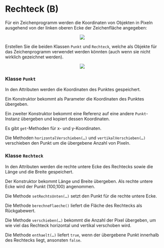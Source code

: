 # Rechteck (B) #

Für ein Zeichenprogramm werden die Koordinaten von Objekten in Pixeln ausgehend von der linken oberen Ecke der Zeichenfläche angegeben:

<p align='center'>
<img src='http://pr-gse.googlecode.com/svn/wiki/uebungen/images/rechteck/koordinaten.gif' />
</p>

Erstellen Sie die beiden Klassen `Punkt` und `Rechteck`, welche als Objekte für das Zeichenprogramm verwendet werden könnten (auch wenn sie nicht wirklich gezeichnet werden).

<p align='center'>
<img src='http://pr-gse.googlecode.com/svn/wiki/uebungen/images/rechteck/uml_B.jpg' />
</p>

### Klasse `Punkt` ###

In den Attributen werden die Koordinaten des Punktes gespeichert.

Ein Konstruktor bekommt als Parameter die Koordinaten des Punktes übergeben.

Ein zweiter Konstruktor bekommt eine Referenz auf eine andere `Punkt`-Instanz übergeben und kopiert dessen Koordinaten.

Es gibt `get`-Methoden für x- und y-Koordinaten.

Die Methoden `horizontalVerschieben(…)` und `vertikalVerschieben(…)` verschieben den Punkt um die übergebene Anzahl von Pixeln.

### Klasse `Rechteck` ###

In den Attributen werden die rechte untere Ecke des Rechtecks sowie die Länge und die Breite gespeichert.

Der Konstruktor bekommt Länge und Breite übergeben. Als rechte untere Ecke wird der Punkt (100,100) angenommen.

Die Methode `setRechtsUnten(…)` setzt den Punkt für die rechte untere Ecke.

Die Methode `berechneFlaeche()` liefert die Fläche des Rechtecks als Rückgabewert.

Die Methode `verschieben(…)` bekommt die Anzahl der Pixel übergeben, um wie viel das Rechteck horizontal und vertikal verschoben wird.

Die Methode `enthaelt(…)` liefert `true`, wenn der übergebene Punkt innerhalb des Rechtecks liegt, ansonsten `false`.